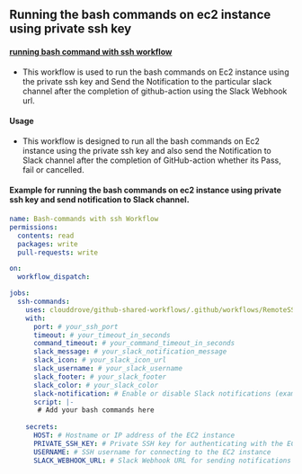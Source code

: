 ## Running the bash commands on ec2 instance using private ssh key

#### [running bash command with ssh workflow](https://github.com/clouddrove/github-shared-workflows/blob/feat/docker-scanner/.github/workflows/RemoteSSHCommand.yml)

- This workflow is used to run the bash commands on Ec2 instance using the private ssh key and Send the Notification to the particular slack channel after the completion of github-action using the Slack Webhook url.

#### Usage

- This workflow is designed to run all the bash commands on Ec2 instance using the private ssh key and also send the Notification to Slack channel after the completion of GitHub-action whether its Pass, fail or cancelled.

#### Example for running the bash commands on ec2 instance using private ssh key and send notification to Slack channel.

````yaml
name: Bash-commands with ssh Workflow
permissions:
  contents: read
  packages: write
  pull-requests: write

on:
  workflow_dispatch:

jobs:
  ssh-commands:
    uses: clouddrove/github-shared-workflows/.github/workflows/RemoteSSHCommand.yml@master
    with:
      port: # your_ssh_port
      timeout: # your_timeout_in_seconds
      command_timeout: # your_command_timeout_in_seconds
      slack_message: # your_slack_notification_message
      slack_icon: # your_slack_icon_url
      slack_username: # your_slack_username 
      slack_footer: # your_slack_footer
      slack_color: # your_slack_color
      slack-notification: # Enable or disable Slack notifications (example 'true' or 'false')
      script: |-
       # Add your bash commands here
    
    secrets:
      HOST: # Hostname or IP address of the EC2 instance
      PRIVATE_SSH_KEY: # Private SSH key for authenticating with the EC2 instance
      USERNAME: # SSH username for connecting to the EC2 instance
      SLACK_WEBHOOK_URL: # Slack Webhook URL for sending notifications
      
````      